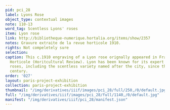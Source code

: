 ```yaml
---
pid: pci_28
label: Lyons Rose
object_type: contextual images
note: 110-13
word_tag: Scentless Lyons' roses
item: Lyon rose
link: http://bibliotheque-numerique.hortalia.org/items/show/2357
notes: Gravure extraite de la revue horticole 1910.
rights: Not compeletely sure
selection: 
caption: This c.1910 engraving of a Lyon rose orignally appeared in France's Revue
  Horticole (Horitcultural Review). Lyon has been known for its expert breeding hybrid
  roses, including the scentless variety named after the city, since the nineteenth
  century.
order: '027'
layout: paris-project-exhibition
collection: paris-project-exhibition
thumbnail: "/img/derivatives/iiif/images/pci_28/full/250,/0/default.jpg"
full: "/img/derivatives/iiif/images/pci_28/full/1140,/0/default.jpg"
manifest: "/img/derivatives/iiif/pci_28/manifest.json"
---
```

